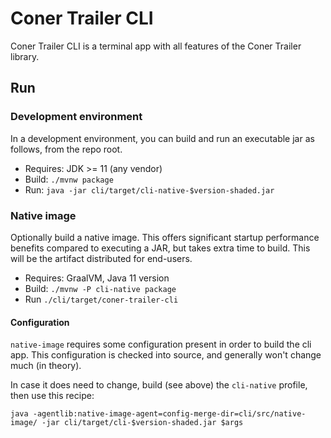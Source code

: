# Coner Trailer CLI

Coner Trailer CLI is a terminal app with all features of the Coner Trailer library.

## Run

### Development environment

In a development environment, you can build and run an executable jar as follows, from the repo root.

- Requires: JDK >= 11 (any vendor)
- Build: `./mvnw package`
- Run: `java -jar cli/target/cli-native-$version-shaded.jar`

### Native image

Optionally build a native image. This offers significant startup performance benefits compared to executing a JAR, but takes extra time to build. This will be the artifact distributed for end-users.

- Requires: GraalVM, Java 11 version
- Build: `./mvnw -P cli-native package`
- Run `./cli/target/coner-trailer-cli`

#### Configuration

`native-image` requires some configuration present in order to build the cli app. This configuration is checked into source, and generally won't change much (in theory).

In case it does need to change, build (see above) the `cli-native` profile, then use this recipe:

```shell
java -agentlib:native-image-agent=config-merge-dir=cli/src/native-image/ -jar cli/target/cli-$version-shaded.jar $args
```